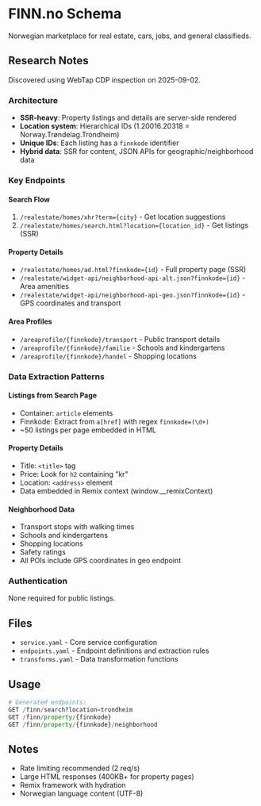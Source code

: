 # FINN.no Schema

Norwegian marketplace for real estate, cars, jobs, and general classifieds.

## Research Notes

Discovered using WebTap CDP inspection on 2025-09-02.

### Architecture
- **SSR-heavy**: Property listings and details are server-side rendered
- **Location system**: Hierarchical IDs (1.20016.20318 = Norway.Trøndelag.Trondheim)
- **Unique IDs**: Each listing has a `finnkode` identifier
- **Hybrid data**: SSR for content, JSON APIs for geographic/neighborhood data

### Key Endpoints

#### Search Flow
1. `/realestate/homes/xhr?term={city}` - Get location suggestions
2. `/realestate/homes/search.html?location={location_id}` - Get listings (SSR)

#### Property Details  
- `/realestate/homes/ad.html?finnkode={id}` - Full property page (SSR)
- `/realestate/widget-api/neighborhood-api-alt.json?finnkode={id}` - Area amenities
- `/realestate/widget-api/neighborhood-api-geo.json?finnkode={id}` - GPS coordinates and transport

#### Area Profiles
- `/areaprofile/{finnkode}/transport` - Public transport details
- `/areaprofile/{finnkode}/familie` - Schools and kindergartens
- `/areaprofile/{finnkode}/handel` - Shopping locations

### Data Extraction Patterns

#### Listings from Search Page
- Container: `article` elements
- Finnkode: Extract from `a[href]` with regex `finnkode=(\d+)`
- ~50 listings per page embedded in HTML

#### Property Details
- Title: `<title>` tag
- Price: Look for `h2` containing "kr"
- Location: `<address>` element
- Data embedded in Remix context (window.__remixContext)

#### Neighborhood Data
- Transport stops with walking times
- Schools and kindergartens
- Shopping locations
- Safety ratings
- All POIs include GPS coordinates in geo endpoint

### Authentication
None required for public listings.

## Files

- `service.yaml` - Core service configuration
- `endpoints.yaml` - Endpoint definitions and extraction rules
- `transforms.yaml` - Data transformation functions

## Usage

```python
# Generated endpoints:
GET /finn/search?location=trondheim
GET /finn/property/{finnkode}
GET /finn/property/{finnkode}/neighborhood
```

## Notes

- Rate limiting recommended (2 req/s)
- Large HTML responses (400KB+ for property pages)
- Remix framework with hydration
- Norwegian language content (UTF-8)